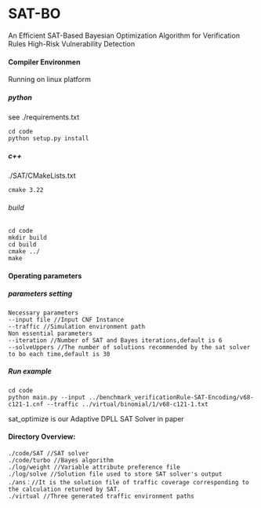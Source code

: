 # SAT-BO
An Efficient SAT-Based Bayesian Optimization Algorithm for Verification Rules High-Risk Vulnerability Detection

#### Compiler Environmen

Running on linux platform

##### python

see ./requirements.txt

```
cd code
python setup.py install
```

##### c++

./SAT/CMakeLists.txt

```
cmake 3.22	
```

###### build

```
cd code
mkdir build
cd build
cmake ../
make
```
#### Operating parameters

##### parameters setting

```
Necessary parameters
--input file //Input CNF Instance
--traffic //Simulation environment path
Non essential parameters
--iteration //Number of SAT and Bayes iterations,default is 6
--solveUppers //The number of solutions recommended by the sat solver to bo each time,default is 30
```

##### Run  example

``` 
cd code 
python main.py --input ../benchmark_verificationRule-SAT-Encoding/v68-c121-1.cnf --traffic ../virtual/binomial/1/v68-c121-1.txt
```

sat_optimize is our Adaptive DPLL SAT Solver in paper

#### Directory Overview:

```
./code/SAT //SAT solver
./code/turbo //Bayes algorithm
./log/weight //Variable attribute preference file
./log/solve //Solution file used to store SAT solver's output
./ans：//It is the solution file of traffic coverage corresponding to the calculation returned by SAT.
./virtual //Three generated traffic environment paths
```
